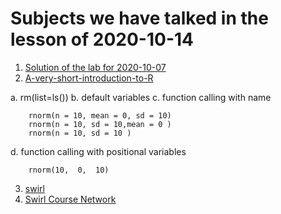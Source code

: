 # Subjects we have talked in the lesson of 2020-10-14


1. [Solution of the lab for 2020-10-07](source-files-2020/2020-10-14/solution-to-2020-10-07-Lab-grades.Rmd)
2. [A-very-short-introduction-to-R](https://github.com/ClaudiaBrauer/A-very-short-introduction-to-R)

a. rm(list=ls())
b. default variables
c. function calling with name

		rnorm(n = 10, mean = 0, sd = 10)
		rnorm(n = 10, sd = 10,mean = 0 )
		rnorm(n = 10, sd = 10 )
	
d. function calling with positional variables
		
		rnorm(10,  0,  10)


3. [swirl](https://swirlstats.com/)
4. [Swirl Course Network](http://swirlstats.com/scn/title.html)

